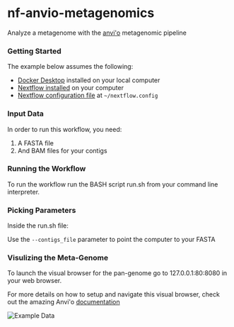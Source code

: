 # nf-anvio-metagenomics
Analyze a metagenome with the [anvi'o](http://merenlab.org/software/anvio/) metagenomic pipeline


### Getting Started

The example below assumes the following:

  * [Docker Desktop](https://www.docker.com/products/docker-desktop) installed on your local computer
  * [Nextflow installed](https://nextflow.io) on your computer
  * [Nextflow configuration file](https://sciwiki.fredhutch.org/compdemos/nextflow/) at `~/nextflow.config`

### Input Data

In order to run this workflow, you need:

1. A FASTA file 
2. And BAM files for your contigs

### Running the Workflow

To run the workflow run the BASH script run.sh from your command line interpreter.

### Picking Parameters

Inside the run.sh file:

Use the `--contigs_file` parameter to point the computer to your FASTA

### Visulizing the Meta-Genome

To launch the visual browser for the pan-genome go to 127.0.0.1:80:8080 in your web browser.


For more details on how to setup and navigate this visual browser, check out the amazing Anvi'o
[documentation](http://merenlab.org/2016/11/08/pangenomics-v2/.)

![Example Data](https://github.com/nf-anvio-metagenomics/raw/master/assets/screenshot.png)

